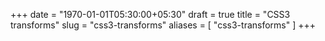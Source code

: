 +++
date = "1970-01-01T05:30:00+05:30"
draft = true
title = "CSS3 transforms"
slug = "css3-transforms"
aliases = [
	"css3-transforms"
]
+++
